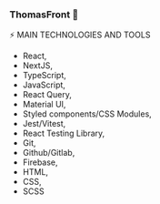 ### ThomasFront 👋

⚡ MAIN TECHNOLOGIES AND TOOLS
- React,
- NextJS,
- TypeScript,
- JavaScript,
- React Query,
- Material UI,
- Styled components/CSS Modules,
- Jest/Vitest,
- React Testing Library,
- Git,
- Github/Gitlab,
- Firebase,
- HTML,
- CSS,
- SCSS
